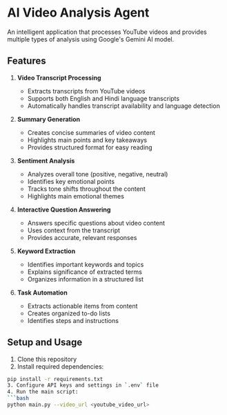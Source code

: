 # AI Video Analysis Agent

An intelligent application that processes YouTube videos and provides multiple types of analysis using Google's Gemini AI model.

## Features

1. **Video Transcript Processing**
   - Extracts transcripts from YouTube videos
   - Supports both English and Hindi language transcripts
   - Automatically handles transcript availability and language detection

2. **Summary Generation**
   - Creates concise summaries of video content
   - Highlights main points and key takeaways
   - Provides structured format for easy reading

3. **Sentiment Analysis**
   - Analyzes overall tone (positive, negative, neutral)
   - Identifies key emotional points
   - Tracks tone shifts throughout the content
   - Highlights main emotional themes

4. **Interactive Question Answering**
   - Answers specific questions about video content
   - Uses context from the transcript
   - Provides accurate, relevant responses

5. **Keyword Extraction**
   - Identifies important keywords and topics
   - Explains significance of extracted terms
   - Organizes information in a structured list

6. **Task Automation**
   - Extracts actionable items from content
   - Creates organized to-do lists
   - Identifies steps and instructions

## Setup and Usage

1. Clone this repository
2. Install required dependencies:
```bash
pip install -r requirements.txt
3. Configure API keys and settings in `.env` file
4. Run the main script:
```bash
python main.py --video_url <youtube_video_url>
```
